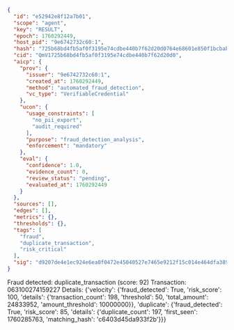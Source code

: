 ```json
{
  "id": "e52942e8f12a7b01",
  "scope": "agent",
  "key": "RESULT",
  "epoch": 1760292449,
  "host_pid": "9e6742732c60:1",
  "hash": "725b68bd4fb5af0f3195e74cdbe440b7f62d20d0764e68601e850f1bcbabbbd9",
  "cid": "QmV1725b68bd4fb5af0f3195e74cdbe440b7f62d20d0",
  "aicp": {
    "prov": {
      "issuer": "9e6742732c60:1",
      "created_at": 1760292449,
      "method": "automated_fraud_detection",
      "vc_type": "VerifiableCredential"
    },
    "ucon": {
      "usage_constraints": [
        "no_pii_export",
        "audit_required"
      ],
      "purpose": "fraud_detection_analysis",
      "enforcement": "mandatory"
    },
    "eval": {
      "confidence": 1.0,
      "evidence_count": 0,
      "review_status": "pending",
      "evaluated_at": 1760292449
    }
  },
  "sources": [],
  "edges": [],
  "metrics": {},
  "thresholds": {},
  "tags": [
    "fraud",
    "duplicate_transaction",
    "risk_critical"
  ],
  "sig": "d9207de4e1ec924e6ea0f0472e45040527e7465e9212f15c014e464dfa389da6"
}
```

Fraud detected: duplicate_transaction (score: 92)
Transaction: 063100274159227
Details: {'velocity': {'fraud_detected': True, 'risk_score': 100, 'details': {'transaction_count': 198, 'threshold': 50, 'total_amount': 24833952, 'amount_threshold': 10000000}}, 'duplicate': {'fraud_detected': True, 'risk_score': 85, 'details': {'duplicate_count': 197, 'first_seen': 1760285763, 'matching_hash': 'c6403d45da933f2b'}}}